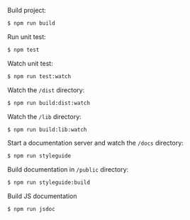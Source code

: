 Build project:

```bash
$ npm run build
```
    
Run unit test:
  
```bash
$ npm test
```

Watch unit test:

```bash
$ npm run test:watch
```

Watch the `/dist` directory:

```bash
$ npm run build:dist:watch
```

Watch the `/lib` directory:

```bash
$ npm run build:lib:watch
```

Start a documentation server and watch the `/docs` directory:

```bash
$ npm run styleguide
```

Build documentation in `/public` directory:

```bash
$ npm run styleguide:build
```

Build JS documentation


```bash
$ npm run jsdoc
```
